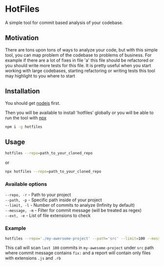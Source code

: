 # HotFiles

A simple tool for commit based analysis of your codebase.

## Motivation

There are tons upon tons of ways to analyze your code, but with this simple tool, you can map problem of the codebase to problems of business. For example if there are a lot of fixes in file 'a' this file should be refactored or you should write more tests for this file.
It is pretty useful when you start working with large codebases, starting refactoring or writing tests this tool may highlight to  you where to start

## Installation

You should get [nodejs](https://nodejs.org/en/) first.

Then you will be available to install 'hotfiles' globally or you will be able to run the tool with [npx](https://www.npmjs.com/package/npx)
```sh
npm i -g hotfiles
```

## Usage

```sh
hotfiles --repo=path_to_your_cloned_repo
```
or
```sh
npx hotfiles --repo=path_to_your_cloned_repo
```

### Available options
`--repo, -r` - Path to your project  
`--path, -p` - Specific path inside of your project  
`--limit, -l` - Number of commits to analyze (Infinity by default)  
`--message, -m` - Filter for commit message (will be treated as regex)  
`--ext, -e` - List of file extensions to check


### Example

```sh
hotfiles --repo='./my-awersome-project' --path='src' --limit=100 --message='fix:' --ext=.js --ext=.rb
```
This call will scan `last 100` commits in `my-awesome-project` under `src` path where commit message contains `fix:` and a report will contain only files with extensions `.js` and `.rb`
